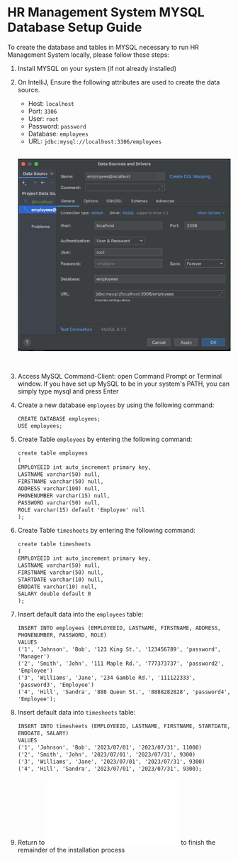# HR Management System MYSQL Database Setup Guide

To create the database and tables in MYSQL necessary to run HR Management System locally, please follow these steps: 
1. Install MYSQL on your system (if not already installed)
2. On IntelliJ, Ensure the following attributes are used to create the data source.

   - Host: ```localhost``` <br>
   - Port: ```3306``` <br>
   - User: ```root``` <br>
   - Password: ```password``` <br>
   - Database: ```employees``` <br>
   - URL: ```jdbc:mysql://localhost:3306/employees``` <br>
   <br>
   
    ![datasource](./images/datasource.png) 

<br>

3. Access MySQL Command-Client: open Command Prompt or Terminal window. If you have set up MySQL to be in your system's PATH, you can simply type mysql and press Enter
4. Create a new database `employees` by using the following command:
   ```
   CREATE DATABASE employees;
   USE employees;
   ```
   
5. Create Table `employees` by entering the following command:
   ```
   create table employees
   (
   EMPLOYEEID int auto_increment primary key,
   LASTNAME varchar(50) null,
   FIRSTNAME varchar(50) null,
   ADDRESS varchar(100) null,
   PHONENUMBER varchar(15) null,
   PASSWORD varchar(50) null,
   ROLE varchar(15) default 'Employee' null
   );
   ```
   
6. Create Table `timesheets` by entering the following command:
   ```
   create table timesheets
   (
   EMPLOYEEID int auto_increment primary key,
   LASTNAME varchar(50) null,
   FIRSTNAME varchar(50) null,
   STARTDATE varchar(10) null,
   ENDDATE varchar(10) null,
   SALARY double default 0
   );
   ```
   
7. Insert default data into the `employees` table:
   ```
   INSERT INTO employees (EMPLOYEEID, LASTNAME, FIRSTNAME, ADDRESS, PHONENUMBER, PASSWORD, ROLE)
   VALUES
   ('1', 'Johnson', 'Bob', '123 King St.', '123456789', 'password', 'Manager')
   ('2', 'Smith', 'John', '111 Maple Rd.', '777373737', 'password2', 'Employee')
   ('3', 'Williams', 'Jane', '234 Gamble Rd.', '111122333', 'password3', 'Employee')
   ('4', 'Hill', 'Sandra', '888 Queen St.', '8888282828', 'password4', 'Employee');
   ```
   
8. Insert default data into `timesheets` table:
    ```
    INSERT INTO timesheets (EMPLOYEEID, LASTNAME, FIRSTNAME, STARTDATE, ENDDATE, SALARY)
    VALUES
    ('1', 'Johnson', 'Bob', '2023/07/01', '2023/07/31', 11000)
    ('2', 'Smith', 'John', '2023/07/01', '2023/07/31', 9300)
    ('3', 'Williams', 'Jane', '2023/07/01', '2023/07/31', 9300)
    ('4', 'Hill', 'Sandra', '2023/07/01', '2023/07/31', 9300);
    ```
9. Return to ![README.md](README.md#installation) to finish the remainder of the installation process
